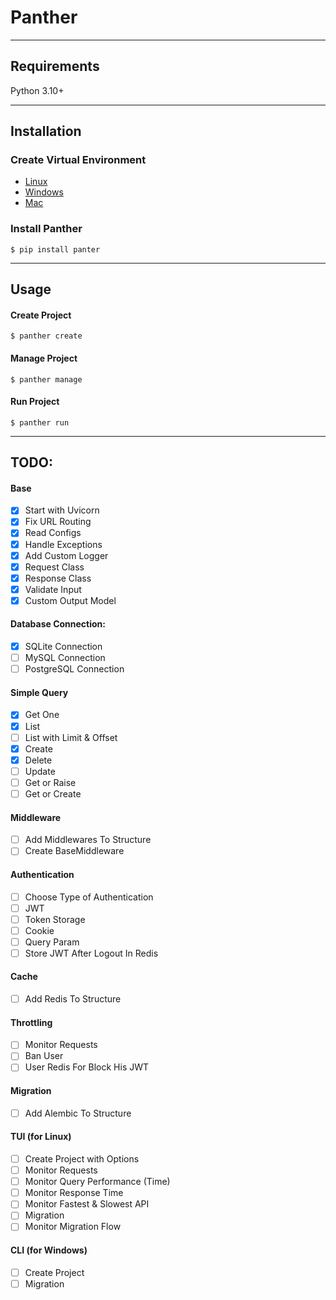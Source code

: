 # Panther
<hr/>

## Requirements

Python 3.10+
<hr/>

## Installation

### Create Virtual Environment

* <a href="https://">Linux </a>
* <a href="https://">Windows </a>
* <a href="https://">Mac </a>

### Install Panther 

<div class="termy">

```console
$ pip install panter
```
</div>
<hr/>

## Usage
#### Create Project
<div class="termy">

```console
$ panther create
```
</div>

#### Manage Project
<div class="termy">

```console
$ panther manage
```
</div>

#### Run Project
<div class="termy">

```console
$ panther run 
```
</div>

<hr>

## TODO:

#### Base 
- [x] Start with Uvicorn 
- [x] Fix URL Routing 
- [x] Read Configs 
- [x] Handle Exceptions 
- [x] Add Custom Logger 
- [x] Request Class 
- [x] Response Class 
- [x] Validate Input 
- [x] Custom Output Model 

#### Database Connection:

- [x] SQLite Connection
- [ ] MySQL Connection
- [ ] PostgreSQL Connection

#### Simple Query
- [x] Get One 
- [x] List  
- [ ] List with Limit & Offset
- [x] Create 
- [x] Delete 
- [ ] Update
- [ ] Get or Raise
- [ ] Get or Create

#### Middleware
- [ ] Add Middlewares To Structure
- [ ] Create BaseMiddleware

#### Authentication 
- [ ] Choose Type of Authentication 
- [ ] JWT 
- [ ] Token Storage 
- [ ] Cookie 
- [ ] Query Param
- [ ] Store JWT After Logout In Redis

#### Cache
- [ ] Add Redis To Structure

#### Throttling
- [ ] Monitor Requests 
- [ ] Ban User 
- [ ] User Redis For Block His JWT

#### Migration 
- [ ] Add Alembic To Structure

#### TUI (for Linux)
- [ ] Create Project with Options
- [ ] Monitor Requests  
- [ ] Monitor Query Performance (Time)
- [ ] Monitor Response Time
- [ ] Monitor Fastest & Slowest API
- [ ] Migration
- [ ] Monitor Migration Flow
    
#### CLI (for Windows)
- [ ] Create Project 
- [ ] Migration
